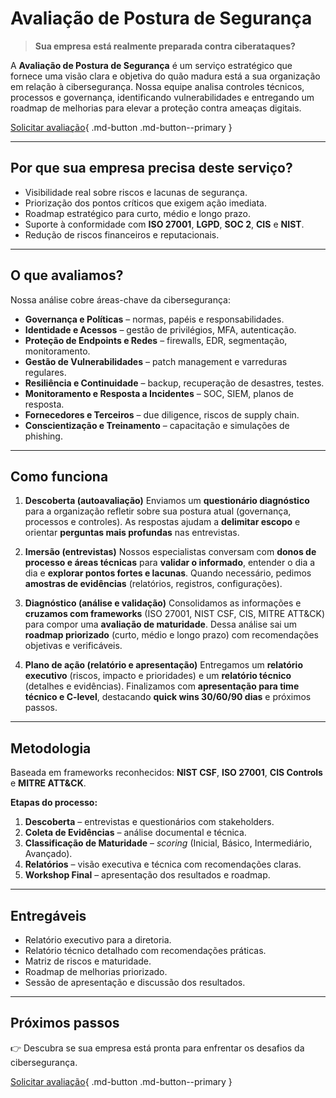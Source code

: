 # Avaliação de Postura de Segurança

> **Sua empresa está realmente preparada contra ciberataques?**

A **Avaliação de Postura de Segurança** é um serviço estratégico que fornece uma visão clara e objetiva do quão madura está a sua organização em relação à cibersegurança. Nossa equipe analisa controles técnicos, processos e governança, identificando vulnerabilidades e entregando um roadmap de melhorias para elevar a proteção contra ameaças digitais.

[Solicitar avaliação](/contato/){ .md-button .md-button--primary }

---

## Por que sua empresa precisa deste serviço?
- Visibilidade real sobre riscos e lacunas de segurança.  
- Priorização dos pontos críticos que exigem ação imediata.  
- Roadmap estratégico para curto, médio e longo prazo.  
- Suporte à conformidade com **ISO 27001**, **LGPD**, **SOC 2**, **CIS** e **NIST**.  
- Redução de riscos financeiros e reputacionais.  

---

## O que avaliamos?
Nossa análise cobre áreas-chave da cibersegurança:

- **Governança e Políticas** – normas, papéis e responsabilidades.  
- **Identidade e Acessos** – gestão de privilégios, MFA, autenticação.  
- **Proteção de Endpoints e Redes** – firewalls, EDR, segmentação, monitoramento.  
- **Gestão de Vulnerabilidades** – patch management e varreduras regulares.  
- **Resiliência e Continuidade** – backup, recuperação de desastres, testes.  
- **Monitoramento e Resposta a Incidentes** – SOC, SIEM, planos de resposta.  
- **Fornecedores e Terceiros** – due diligence, riscos de supply chain.  
- **Conscientização e Treinamento** – capacitação e simulações de phishing.  

---
## Como funciona

1. **Descoberta (autoavaliação)**
   Enviamos um **questionário diagnóstico** para a organização refletir sobre sua postura atual (governança, processos e controles). As respostas ajudam a **delimitar escopo** e orientar **perguntas mais profundas** nas entrevistas.

2. **Imersão (entrevistas)**
   Nossos especialistas conversam com **donos de processo e áreas técnicas** para **validar o informado**, entender o dia a dia e **explorar pontos fortes e lacunas**. Quando necessário, pedimos **amostras de evidências** (relatórios, registros, configurações).

3. **Diagnóstico (análise e validação)**
   Consolidamos as informações e **cruzamos com frameworks** (ISO 27001, NIST CSF, CIS, MITRE ATT&CK) para compor uma **avaliação de maturidade**. Dessa análise sai um **roadmap priorizado** (curto, médio e longo prazo) com recomendações objetivas e verificáveis.

4. **Plano de ação (relatório e apresentação)**
   Entregamos um **relatório executivo** (riscos, impacto e prioridades) e um **relatório técnico** (detalhes e evidências). Finalizamos com **apresentação para time técnico e C-level**, destacando **quick wins 30/60/90 dias** e próximos passos.

---
## Metodologia
Baseada em frameworks reconhecidos: **NIST CSF**, **ISO 27001**, **CIS Controls** e **MITRE ATT&CK**.

**Etapas do processo:**
1. **Descoberta** – entrevistas e questionários com stakeholders.  
2. **Coleta de Evidências** – análise documental e técnica.  
3. **Classificação de Maturidade** – _scoring_ (Inicial, Básico, Intermediário, Avançado).  
4. **Relatórios** – visão executiva e técnica com recomendações claras.  
5. **Workshop Final** – apresentação dos resultados e roadmap.  

---

## Entregáveis
- Relatório executivo para a diretoria.  
- Relatório técnico detalhado com recomendações práticas.  
- Matriz de riscos e maturidade.  
- Roadmap de melhorias priorizado.  
- Sessão de apresentação e discussão dos resultados.  

---

## Próximos passos
👉 Descubra se sua empresa está pronta para enfrentar os desafios da cibersegurança.  

[Solicitar avaliação](../contato.md){ .md-button .md-button--primary }

